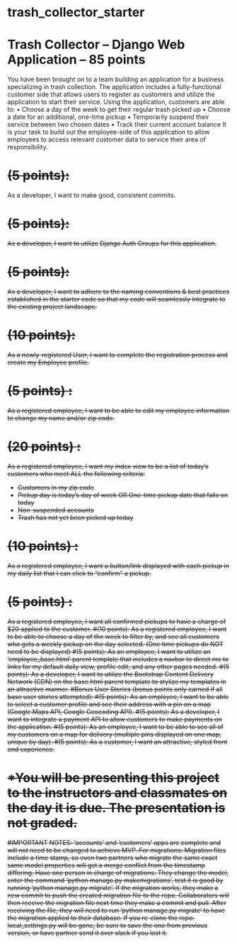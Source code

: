 # trash_collector_starter

# Trash Collector – Django Web Application – 85 points  
You have been brought on to a team building an application for a business specializing in trash collection. The application includes a fully-functional customer side that allows users to register as customers and utilize the application to start their service. Using the application, customers are able to:
•	Choose a day of the week to get their regular trash picked up
•	Choose a date for an additional, one-time pickup
•	Temporarily suspend their service between two chosen dates
•	Track their current account balance
It is your task to build out the employee-side of this application to allow employees to access relevant customer data to service their area of responsibility. 

# <s>(5 points):</s>
As a developer, I want to make good, consistent commits. 
# <s>(5 points)<s/>: 
As a developer, I want to utilize Django Auth Groups for this application. 
# <s>(5 points):</s> 
As a developer, I want to adhere to the naming conventions & best practices established in the starter code so that my code will seamlessly integrate to the existing project landscape.
# <s> (10 points)</s>: 
As a newly-registered User, I want to complete the registration process and create my Employee profile. 
# <s> (5 points) </s>: 
As a registered employee, I want to be able to edit my employee information to change my name and/or zip code.
# <s> (20 points) </s>: 
As a registered employee, I want my index view to be a list of today’s customers who meet ALL the following criteria:
-	Customers in my zip code
-	Pickup day is today’s day of week OR One-time pickup date that falls on today
-	Non-suspended accounts
-	Trash has not yet been picked up today
# <s>(10 points) </s>: 
As a registered employee, I want a button/link displayed with each pickup in my daily list that I can click to “confirm” a pickup.
# <s>(5 points) </s>: 
As a registered employee, I want all confirmed pickups to have a charge of $20 applied to the customer.
#(10 points): 
As a registered employee, I want to be able to choose a day of the week to filter by, and see all customers who gets a weekly pickup on the day selected. (One time pickups do NOT need to be displayed)
#(5 points): 
As an employee, I want to utilize an ‘employee_base.html’ parent template that includes a  navbar to direct me to links for my default daily view, profile edit, and any other pages needed.
#(5 points): 
As a developer, I want to utilize the Bootstrap Content Delivery Network (CDN) on the base.html parent template to stylize my templates in an attractive manner.
#Bonus User Stories (bonus points only earned if all base user stories attempted):
#(5 points): 
As an employee, I want to be able to select a customer profile and see their address with a pin on a map (Google Maps API, Google Geocoding API).
#(5 points): 
As a developer, I want to integrate a payment API to allow customers to make payments on the application. 
#(5 points): 
As an employee, I want to be able to see all of my customers on a map for delivery (multiple pins displayed on one map, unique by day). 
#(5 points): 
As a customer, I want an attractive, styled front end experience.

# *You will be presenting this project to the instructors and classmates on the day it is due. The presentation is not graded. 

#IMPORTANT NOTES:
‘accounts’ and ‘customers’ apps are complete and will not need to be changed to achieve MVP.
For migrations:
Migration files include a time stamp, so even two partners who migrate the same exact same model properties will get a merge conflict from the timestamp differing.
Have one person in charge of migrations. They change the model, enter the command ‘python manage.py makemigrations’, test it is good by running ‘python manage.py migrate’. If the migration works, they make a new commit to push the created migration file to the repo.
Collaborators will then receive the migration file next time they make a commit and pull. After receiving the file, they will need to run ‘python manage.py migrate’ to have the migration applied to their database.
If you re-clone the repo:
local_settings.py will be gone, be sure to save the one from previous version, or have partner send it over slack if you lost it.


